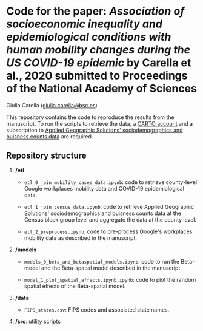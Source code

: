 # Code for the paper: _Association of socioeconomic inequality and epidemiological conditions with human mobility changes during the US COVID-19 epidemic_ by Carella et al., 2020 submitted to Proceedings of the National Academy of Sciences

Giulia Carella (giulia.carella@bsc.es)

This repository contains the code to reproduce the results from the manuscript. To run the scripts to retrieve the data, a [CARTO account](https://carto.com/) and a subscription to [Applied Geographic Solutions' sociodemographics and buisness counts data](https://carto.com/spatial-data-catalog/browser/?category=demographics&provider=ags) are required.

## Repository structure

1. **/etl**

	- `etl_0_join_mobility_cases_data.ipynb`: code to retrieve county-level Google workplaces mobility data and COVID-19 epidemiological data.

	- `etl_1_join_census_data.ipynb`: code to retrieve Applied Geographic Solutions' sociodemographics and buisness counts data at the Census block group level and aggregate the data at the county level. 

	- `etl_2_preprocess.ipynb`: code to pre-process Google's workplaces mobility data as described in the manuscript. 

2. **/models**
	 
	- `models_0_beta_and_betaspatial_models.ipynb`: code to run the Beta-model and the Beta-spatial model described in the manuscript.

	- `model_1_plot_spatial_effects.ipynb.ipynb`: code to plot the random spatial effects of the Beta-spatial model.

3. **/data**

	- `FIPS_states.csv`:  FIPS codes and associated state names.

4. **/src**: utility scripts
